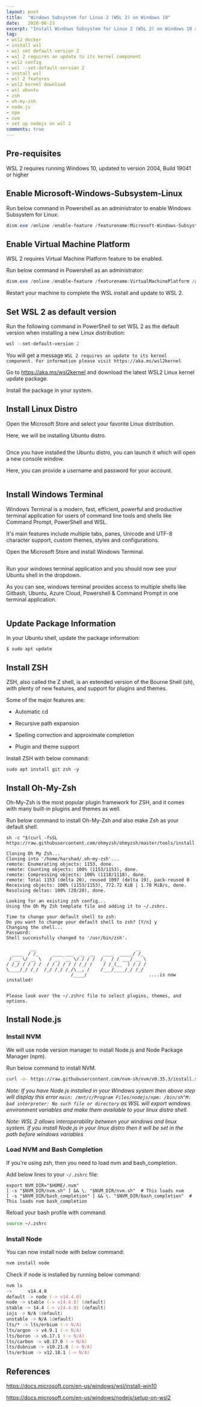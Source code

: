 ```yaml
---
layout: post
title:  "Windows Subsystem for Linux 2 (WSL 2) on Windows 10"
date:   2020-06-23
excerpt: "Install Windows Subsystem for Linux 2 (WSL 2) on Windows 10 and set up Ubuntu distro"
tag:
- wsl2 docker
- install wsl
- wsl set default version 2
- wsl 2 requires an update to its kernel component
- wsl2 config
- wsl --set-default-version 2
- install wsl
- wsl 2 features
- wsl2 kernel download
- wsl ubuntu
- zsh
- oh-my-zsh
- node.js
- npm
- nvm
- set up nodejs on wsl 2
comments: true
---
```


## Pre-requisites

WSL 2 requires running Windows 10, updated to version 2004, Build 19041 or higher

## Enable Microsoft-Windows-Subsystem-Linux

Run below command in Powershell as an administrator to enable Windows Subsystem for Linux:

```powershell
dism.exe /online /enable-feature /featurename:Microsoft-Windows-Subsystem-Linux /all /norestart
```

## Enable Virtual Machine Platform

WSL 2 requires Virtual Machine Platform feature to be enabled.

Run below command in Powershell as an administrator:

```powershell
dism.exe /online /enable-feature /featurename:VirtualMachinePlatform /all /norestart
```

Restart your machine to complete the WSL install and update to WSL 2.

## Set WSL 2 as default version

Run the following command in PowerShell to set WSL 2 as the default version when installing a new Linux distribution:

```powershell
wsl --set-default-version 2
```

You will get a message `WSL 2 requires an update to its kernel component. For information please visit https://aka.ms/wsl2kernel`

Go to <https://aka.ms/wsl2kernel> and download the latest WSL2 Linux kernel update package.

Install the package in your system.

## Install Linux Distro

Open the Microsoft Store and select your favorite Linux distribution.

Here, we will be installing Ubuntu distro.

<figure>
    <a href="{{ site.url }}/assets/img/2020/06/ubuntu-ms-store.png">
        <picture>
            <source type="image/webp" srcset="{{ site.url }}/assets/img/2020/06/ubuntu-ms-store.webp">
            <source type="image/png" srcset="{{ site.url }}/assets/img/2020/06/ubuntu-ms-store.png">
            <img src="{{ site.url }}/assets/img/2020/06/ubuntu-ms-store.png" alt="">
        </picture>
    </a>
</figure>

Once you have installed the Ubuntu distro, you can launch it which will open a new console window.

Here, you can provide a username and password for your account.

<figure>
    <a href="{{ site.url }}/assets/img/2020/06/ubuntu-distro-launch.png">
        <picture>
            <source type="image/webp" srcset="{{ site.url }}/assets/img/2020/06/ubuntu-distro-launch.webp">
            <source type="image/png" srcset="{{ site.url }}/assets/img/2020/06/ubuntu-distro-launch.png">
            <img src="{{ site.url }}/assets/img/2020/06/ubuntu-distro-launch.png" alt="">
        </picture>
    </a>
</figure>

## Install Windows Terminal

Windows Terminal is a modern, fast, efficient, powerful and productive terminal application for users of command line tools and shells like Command Prompt, PowerShell and WSL.

It's main features include multiple tabs, panes, Unicode and UTF-8 character support, custom themes, styles and configurations.

Open the Microsoft Store and install Windows Terminal.

<figure>
    <a href="{{ site.url }}/assets/img/2020/06/windows-terminal.png">
        <picture>
            <source type="image/webp" srcset="{{ site.url }}/assets/img/2020/06/windows-terminal.webp">
            <source type="image/png" srcset="{{ site.url }}/assets/img/2020/06/windows-terminal.png">
            <img src="{{ site.url }}/assets/img/2020/06/windows-terminal.png" alt="">
        </picture>
    </a>
</figure>

Run your windows terminal application and you should now see your Ubuntu shell in the dropdown.

As you can see, windows terminal provides access to multiple shells like Gitbash, Ubuntu, Azure Cloud, Powershell & Command Prompt in one terminal application.

<figure>
    <a href="{{ site.url }}/assets/img/2020/06/windows-terminal-ubuntu-shell.png">
        <picture>
            <source type="image/webp" srcset="{{ site.url }}/assets/img/2020/06/windows-terminal-ubuntu-shell.webp">
            <source type="image/png" srcset="{{ site.url }}/assets/img/2020/06/windows-terminal-ubuntu-shell.png">
            <img src="{{ site.url }}/assets/img/2020/06/windows-terminal-ubuntu-shell.png" alt="">
        </picture>
    </a>
</figure>

## Update Package Information

In your Ubuntu shell, update the package information:

```shell
$ sudo apt update
```

## Install ZSH

ZSH, also called the Z shell, is an extended version of the Bourne Shell (sh), with plenty of new features, and support for plugins and themes.

Some of the major features are:

- Automatic cd

- Recursive path expansion

- Spelling correction and approximate completion

- Plugin and theme support

Install ZSH with below command:

```shell
sudo apt install git zsh -y
```

## Install Oh-My-Zsh

Oh-My-Zsh is the most popular plugin framework for ZSH, and it comes with many built-in plugins and themes as well.

Run below command to install Oh-My-Zsh and also make Zsh as your default shell.

```shell
sh -c "$(curl -fsSL https://raw.githubusercontent.com/ohmyzsh/ohmyzsh/master/tools/install.sh)"
```

```text
Cloning Oh My Zsh...
Cloning into '/home/harshad/.oh-my-zsh'...
remote: Enumerating objects: 1153, done.
remote: Counting objects: 100% (1153/1153), done.
remote: Compressing objects: 100% (1118/1118), done.
remote: Total 1153 (delta 20), reused 1097 (delta 19), pack-reused 0
Receiving objects: 100% (1153/1153), 772.72 KiB | 1.78 MiB/s, done.
Resolving deltas: 100% (20/20), done.

Looking for an existing zsh config...
Using the Oh My Zsh template file and adding it to ~/.zshrc.

Time to change your default shell to zsh:
Do you want to change your default shell to zsh? [Y/n] y
Changing the shell...
Password:
Shell successfully changed to '/usr/bin/zsh'.

         __                                     __
  ____  / /_     ____ ___  __  __   ____  _____/ /_
 / __ \/ __ \   / __ `__ \/ / / /  /_  / / ___/ __ \
/ /_/ / / / /  / / / / / / /_/ /    / /_(__  ) / / /
\____/_/ /_/  /_/ /_/ /_/\__, /    /___/____/_/ /_/
                        /____/                       ....is now installed!


Please look over the ~/.zshrc file to select plugins, themes, and options.
```

## Install Node.js

### Install NVM

We will use node version manager to install Node.js and Node Package Manager (npm).

Run below command to install NVM.

```zsh
curl -o- https://raw.githubusercontent.com/nvm-sh/nvm/v0.35.3/install.sh | bash
```

*Note: If you have Node.js installed in your Windows system then above step will display this error `main: /mnt/c/Program Files/nodejs/npm: /bin/sh^M: bad interpreter: No such file or directory` as WSL will export windows environment variables and make them available to your linux distro shell.*

*Note: WSL 2 allows interoperability between your windows and linux system. If you install Node.js in your linux distro then it will be set in the path before windows variables*

### Load NVM and Bash Completion

If you're using zsh, then you need to load nvm and bash_completion.

Add below lines to your `~/.zshrc` file:

```text
export NVM_DIR="$HOME/.nvm"
[ -s "$NVM_DIR/nvm.sh" ] && \. "$NVM_DIR/nvm.sh"  # This loads nvm
[ -s "$NVM_DIR/bash_completion" ] && \. "$NVM_DIR/bash_completion"  # This loads nvm bash_completion
```

Reload your bash profile with command:

```zsh
source ~/.zshrc
```

### Install Node

You can now install node with below command:

```zsh
nvm install node
```

Check if node is installed by running below command:

```zsh
nvm ls
->      v14.4.0
default -> node (-> v14.4.0)
node -> stable (-> v14.4.0) (default)
stable -> 14.4 (-> v14.4.0) (default)
iojs -> N/A (default)
unstable -> N/A (default)
lts/* -> lts/erbium (-> N/A)
lts/argon -> v4.9.1 (-> N/A)
lts/boron -> v6.17.1 (-> N/A)
lts/carbon -> v8.17.0 (-> N/A)
lts/dubnium -> v10.21.0 (-> N/A)
lts/erbium -> v12.18.1 (-> N/A)
```

## References

<https://docs.microsoft.com/en-us/windows/wsl/install-win10>

<https://docs.microsoft.com/en-us/windows/nodejs/setup-on-wsl2>